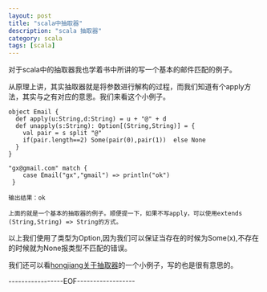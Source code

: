 ```yaml
---
layout: post
title: "scala中抽取器"
description: "scala 抽取器"
category: scala
tags: [scala]
---
```


对于scala中的抽取器我也学着书中所讲的写一个基本的邮件匹配的例子。

从原理上讲，其实抽取器就是将参数进行解构的过程，而我们知道有个apply方法，其实与之有对应的意思。我们来看这个小例子。

    object Email {
      def apply(u:String,d:String) = u + "@" + d
      def unapply(s:String): Option[(String,String)] = {
        val pair = s split "@" 
        if(pair.length==2) Some(pair(0),pair(1))  else None
      }
    }

    "gx@gmail.com" match {
        case Email("gx","gmail") => println("ok")
     } 

    输出结果：ok

    上面的就是一个基本的抽取器的例子。顺便提一下，如果不写apply，可以使用extends 
    (String,String) => String的方式。

以上我们使用了类型为Option,因为我们可以保证当存在的时候为Some(x),不存在的时候就为None报类型不匹配的错误。

我们还可以看[hongjiang关于抽取器](http://hongjiang.info/scala-pattern-matching-8/)的一个小例子，写的也是很有意思的。


-----------------EOF------------------





















 









    







    


    




    



    
























    



    